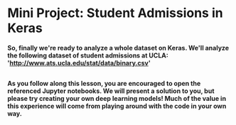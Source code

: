 # Mini Project: Student Admissions in Keras
**So, finally we're ready to analyze a whole dataset on Keras. We'll analyze the following dataset of student admissions at UCLA: 'http://www.ats.ucla.edu/stat/data/binary.csv'**
## 
**As you follow along this lesson, you are encouraged to open the referenced Jupyter notebooks. We will present a solution to you, but please try creating your own deep learning models! Much of the value in this experience will come from playing around with the code in your own way.**
